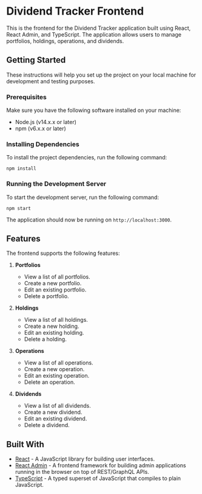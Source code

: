 # Dividend Tracker Frontend

This is the frontend for the Dividend Tracker application built using React, React Admin, and TypeScript. The application allows users to manage portfolios, holdings, operations, and dividends.

## Getting Started

These instructions will help you set up the project on your local machine for development and testing purposes.

### Prerequisites

Make sure you have the following software installed on your machine:

- Node.js (v14.x.x or later)
- npm (v6.x.x or later)

### Installing Dependencies

To install the project dependencies, run the following command:

```
npm install
```

### Running the Development Server

To start the development server, run the following command:

```
npm start
```

The application should now be running on `http://localhost:3000`.

## Features

The frontend supports the following features:

1. **Portfolios**
   - View a list of all portfolios.
   - Create a new portfolio.
   - Edit an existing portfolio.
   - Delete a portfolio.

2. **Holdings**
   - View a list of all holdings.
   - Create a new holding.
   - Edit an existing holding.
   - Delete a holding.

3. **Operations**
   - View a list of all operations.
   - Create a new operation.
   - Edit an existing operation.
   - Delete an operation.

4. **Dividends**
   - View a list of all dividends.
   - Create a new dividend.
   - Edit an existing dividend.
   - Delete a dividend.

## Built With

- [React](https://reactjs.org/) - A JavaScript library for building user interfaces.
- [React Admin](https://marmelab.com/react-admin/) - A frontend framework for building admin applications running in the browser on top of REST/GraphQL APIs.
- [TypeScript](https://www.typescriptlang.org/) - A typed superset of JavaScript that compiles to plain JavaScript.

